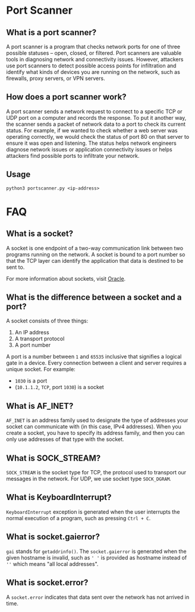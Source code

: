 # Port Scanner #

## What is a port scanner? ##

A port scanner is a program that checks network ports for one of three possible statuses – open, closed, or filtered. Port scanners are valuable tools in diagnosing network and connectivity issues. However, attackers use port scanners to detect possible access points for infiltration and identify what kinds of devices you are running on the network, such as firewalls, proxy servers, or VPN servers.

## How does a port scanner work? ##

A port scanner sends a network request to connect to a specific TCP or UDP port on a computer and records the response. To put it another way, the scanner sends a packet of network data to a port to check its current status. For example, if we wanted to check whether a web server was operating correctly, we would check the status of port 80 on that server to ensure it was open and listening. The status helps network engineers diagnose network issues or application connectivity issues or helps attackers find possible ports to infiltrate your network.

## Usage ##

```python3 portscanner.py <ip-address>```

# FAQ #

## What is a socket? ##

A socket is one endpoint of a two-way communication link between two programs running on the network. A socket is bound to a port number so that the TCP layer can identify the application that data is destined to be sent to.

For more information about sockets, visit [Oracle](https://docs.oracle.com/javase/tutorial/networking/sockets/definition.html).

## What is the difference between a socket and a port? ##

A socket consists of three things:

  1. An IP address
  2. A transport protocol
  3. A port number

A port is a number between `1` and `65535` inclusive that signifies a logical gate in a device. Every connection between a client and server requires a unique socket. For example:

  - `1030` is a port
  - (`10.1.1.2`, `TCP`, port `1030`) is a socket

## What is AF_INET? ##

`AF_INET` is an address family used to designate the type of addresses your socket can communicate with (in this case, IPv4 addresses). When you create a socket, you have to specify its address family, and then you can only use addresses of that type with the socket.

## What is SOCK_STREAM? ##

`SOCK_STREAM` is the socket type for TCP, the protocol used to transport our messages in the network. For UDP, we use socket type `SOCK_DGRAM`*.*

## What is KeyboardInterrupt? ##

`KeyboardInterrupt` exception is generated when the user interrupts the normal execution of a program, such as pressing `Ctrl + C`.

## What is socket.gaierror? ##

`gai` stands for `getaddrinfo()`. The `socket.gaierror` is generated when the given hostname is invalid, such as `' '` is provided as hostname instead of `''` which means "all local addresses".

## What is socket.error? ##

A `socket.error` indicates that data sent over the network has not arrived in time.
